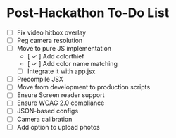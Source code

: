 # Post-Hackathon To-Do List
- [  ] Fix video hitbox overlay
- [  ] Peg camera resolution
- [  ] Move to pure JS implementation
  - [ ✓ ] Add colorthief
  - [ ✓ ] Add color name matching
  - [  ] Integrate it with app.jsx
- [  ] Precompile JSX
- [  ] Move from development to production scripts 
- [  ] Ensure Screen reader support
- [  ] Ensure WCAG 2.0 compliance 
- [  ] JSON-based configs
- [  ] Camera calibration
- [  ] Add option to upload photos